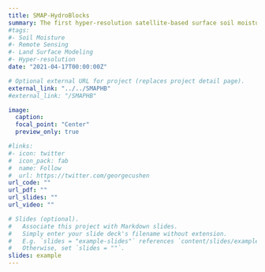 ```yaml
---
title: SMAP-HydroBlocks
summary: The first hyper-resolution satellite-based surface soil moisture dataset at 30-m resolution over the continental United States
#tags:
#- Soil Moisture
#- Remote Sensing
#- Land Surface Modeling
#- Hyper-resolution
date: "2021-04-17T00:00:00Z"

# Optional external URL for project (replaces project detail page).
external_link: "../../SMAPHB"
#external_link: "/SMAPHB"

image:
  caption: 
  focal_point: "Center"
  preview_only: true

#links:
#- icon: twitter
#  icon_pack: fab
#  name: Follow
#  url: https://twitter.com/georgecushen
url_code: ""
url_pdf: ""
url_slides: ""
url_video: ""

# Slides (optional).
#   Associate this project with Markdown slides.
#   Simply enter your slide deck's filename without extension.
#   E.g. `slides = "example-slides"` references `content/slides/example-slides.md`.
#   Otherwise, set `slides = ""`.
slides: example
---
```



